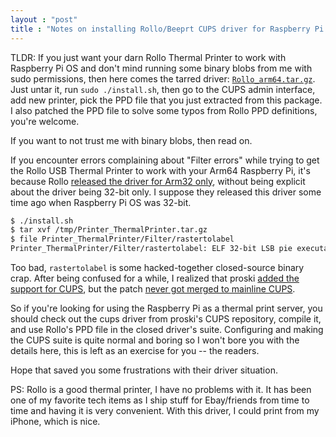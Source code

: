 ```yaml
---
layout : "post"
title : "Notes on installing Rollo/Beeprt CUPS driver for Raspberry Pi OS (Arm64)"
---
```


TLDR: If you just want your darn Rollo Thermal Printer to work with Raspberry Pi OS and don't mind running some binary blobs from me with sudo permissions, then here comes the tarred driver: [`Rollo_arm64.tar.gz`](/downloads/Rollo_arm64.tar.gz). Just untar it, run `sudo ./install.sh`, then go to the CUPS admin interface, add new printer, pick the PPD file that you just extracted from this package. I also patched the PPD file to solve some typos from Rollo PPD definitions, you're welcome. 

If you want to not trust me with binary blobs, then read on.

If you encounter errors complaining about "Filter errors" while trying to get the Rollo USB Thermal Printer to work with your Arm64 Raspberry Pi, it's because Rollo [released the driver for Arm32 only](https://www.rollo.com/driver-linux/), without being explicit about the driver being 32-bit only. I suppose they released this driver some time ago when Raspberry Pi OS was 32-bit.

```bash
$ ./install.sh
$ tar xvf /tmp/Printer_ThermalPrinter.tar.gz
$ file Printer_ThermalPrinter/Filter/rastertolabel
Printer_ThermalPrinter/Filter/rastertolabel: ELF 32-bit LSB pie executable, ARM, EABI5 version 1 (SYSV), dynamically linked, interpreter /lib/ld-linux-armhf.so.3, for GNU/Linux 3.2.0, BuildID[sha1]=067e1c402edb5e3c8155ad3eeab240544b89ff74, with debug_info, not stripped
```

Too bad, `rastertolabel` is some hacked-together closed-source binary crap. After being confused for a while, I realized that proski [added the support for CUPS](https://github.com/proski/cups/commit/9ade138db4387ed016f70feb11a3b7a05daf04ca), but the patch [never got merged to mainline CUPS](https://github.com/michaelrsweet/lprint/issues/54).

So if you're looking for using the Raspberry Pi as a thermal print server, you should check out the cups driver from proski's CUPS repository, compile it, and use Rollo's PPD file in the closed driver's suite. Configuring and making the CUPS suite is quite normal and boring so I won't bore you with the details here, this is left as an exercise for you -- the readers.

Hope that saved you some frustrations with their driver situation. 

PS: Rollo is a good thermal printer, I have no problems with it. It has been one of my favorite tech items as I ship stuff for Ebay/friends from time to time and having it is very convenient. With this driver, I could print from my iPhone, which is nice.
